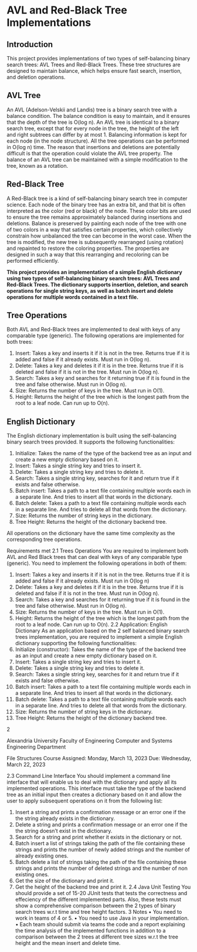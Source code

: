 AVL and Red-Black Tree Implementations
======================================

Introduction
------------

This project provides implementations of two types of self-balancing binary search trees: AVL Trees and Red-Black Trees. These tree structures are designed to maintain balance, which helps ensure fast search, insertion, and deletion operations.

AVL Tree
--------

An AVL (Adelson-Velskii and Landis) tree is a binary search tree with a balance condition. The balance condition is easy to maintain, and it ensures that the depth of the tree is O(log n). An AVL tree is identical to a binary search tree, except that for every node in the tree, the height of the left and right subtrees can differ by at most 1. Balancing information is kept for each node (in the node structure). All the tree operations can be performed in O(log n) time. The reason that insertions and deletions are potentially difficult is that the operation could violate the AVL tree property. The balance of an AVL tree can be maintained with a simple modification to the tree, known as a rotation.

Red-Black Tree
--------------

A Red-Black tree is a kind of self-balancing binary search tree in computer science. Each node of the binary tree has an extra bit, and that bit is often interpreted as the color (red or black) of the node. These color bits are used to ensure the tree remains approximately balanced during insertions and deletions. Balance is preserved by painting each node of the tree with one of two colors in a way that satisfies certain properties, which collectively constrain how unbalanced the tree can become in the worst case. When the tree is modified, the new tree is subsequently rearranged (using rotation) and repainted to restore the coloring properties. The properties are designed in such a way that this rearranging and recoloring can be performed efficiently.

**This project provides an implementation of a simple English dictionary using two types of self-balancing binary search trees: AVL Trees and Red-Black Trees. The dictionary supports insertion, deletion, and search operations for single string keys, as well as batch insert and delete operations for multiple words contained in a text file.**

Tree Operations
---------------

Both AVL and Red-Black trees are implemented to deal with keys of any comparable type (generic). The following operations are implemented for both trees:

1.  Insert: Takes a key and inserts it if it is not in the tree. Returns true if it is added and false if it already exists. Must run in O(log n).
2.  Delete: Takes a key and deletes it if it is in the tree. Returns true if it is deleted and false if it is not in the tree. Must run in O(log n).
3.  Search: Takes a key and searches for it returning true if it is found in the tree and false otherwise. Must run in O(log n).
4.  Size: Returns the number of keys in the tree. Must run in O(1).
5.  Height: Returns the height of the tree which is the longest path from the root to a leaf node. Can run up to O(n).

English Dictionary
------------------

The English dictionary implementation is built using the self-balancing binary search trees provided. It supports the following functionalities:

1.  Initialize: Takes the name of the type of the backend tree as an input and create a new empty dictionary based on it.
2.  Insert: Takes a single string key and tries to insert it.
3.  Delete: Takes a single string key and tries to delete it.
4.  Search: Takes a single string key, searches for it and return true if it exists and false otherwise.
5.  Batch insert: Takes a path to a text file containing multiple words each in a separate line. And tries to insert all that words in the dictionary.
6.  Batch delete: Takes a path to a text file containing multiple words each in a separate line. And tries to delete all that words from the dictionary.
7.  Size: Returns the number of string keys in the dictionary.
8.  Tree Height: Returns the height of the dictionary backend tree.

All operations on the dictionary have the same time complexity as the corresponding tree operations.


Requirements met
2.1 Trees Operations
You are required to implement both AVL and Red Black trees that can deal with keys of any
comparable type (generic). You need to implement the following operations in both of them:
1. Insert: Takes a key and inserts it if it is not in the tree. Returns true if it is added and
false if it already exists. Must run in O(log n)
2. Delete: Takes a key and deletes it if it is in the tree. Returns true if it is deleted and false
if it is not in the tree. Must run in O(log n).
3. Search: Takes a key and searches for it returning true if it is found in the tree and false
otherwise. Must run in O(log n).
4. Size: Returns the number of keys in the tree. Must run in O(1).
5. Height: Returns the height of the tree which is the longest path from the root to a leaf
node. Can run up to O(n).
2.2 Application: English Dictionary
As an application based on the 2 self balanced binary search trees implementation, you are
required to implement a simple English dictionary supporting the following functionalities:
1. Initialize (constructor): Takes the name of the type of the backend tree as an input and
create a new empty dictionary based on it.
2. Insert: Takes a single string key and tries to insert it.
3. Delete: Takes a single string key and tries to delete it.
4. Search: Takes a single string key, searches for it and return true if it exists and false
otherwise.
5. Batch insert: Takes a path to a text file containing multiple words each in a separate line.
And tries to insert all that words in the dictionary.
6. Batch delete: Takes a path to a text file containing multiple words each in a separate
line. And tries to delete all that words from the dictionary.
7. Size: Returns the number of string keys in the dictionary.
8. Tree Height: Returns the height of the dictionary backend tree.

2

Alexandria University
Faculty of Engineering
Computer and Systems Engineering
Department

File Structures Course
Assigned: Monday, March 13, 2023
Due: Wednesday, March 22, 2023

2.3 Command Line Interface
You should implement a command line interface that will enable us to deal with the dictionary
and apply all its implemented operations. This interface must take the type of the backend tree
as an initial input then creates a dictionary based on it and allow the user to apply subsequent
operations on it from the following list:
1. Insert a string and prints a confirmation message or an error one if the the string already
exists in the dictionary.
2. Delete a string and prints a confirmation message or an error one if the the string doesn’t
exist in the dictionary.
3. Search for a string and print whether it exists in the dictionary or not.
4. Batch insert a list of strings taking the path of the file containing these strings and prints
the number of newly added strings and the number of already existing ones.
5. Batch delete a list of strings taking the path of the file containing these strings and prints
the number of deleted strings and the number of non existing ones.
6. Get the size of the dictionary and print it.
7. Get the height of the backend tree and print it.
2.4 Java Unit Testing
You should provide a set of 15-20 JUnit tests that tests the correctness and effeciency of the
different implemented parts. Also, these tests must show a comprehensive comparison between
the 2 types of binary search trees w.r.t time and tree height factors.
3 Notes
• You need to work in teams of 4 or 5.
• You need to use Java in your implementation.
• Each team should submit via teams the code and a report explaining the time analysis
of the implemented functions in addition to a comparison between the 2 trees at different
tree sizes w.r.t the tree height and the mean insert and delete time.
